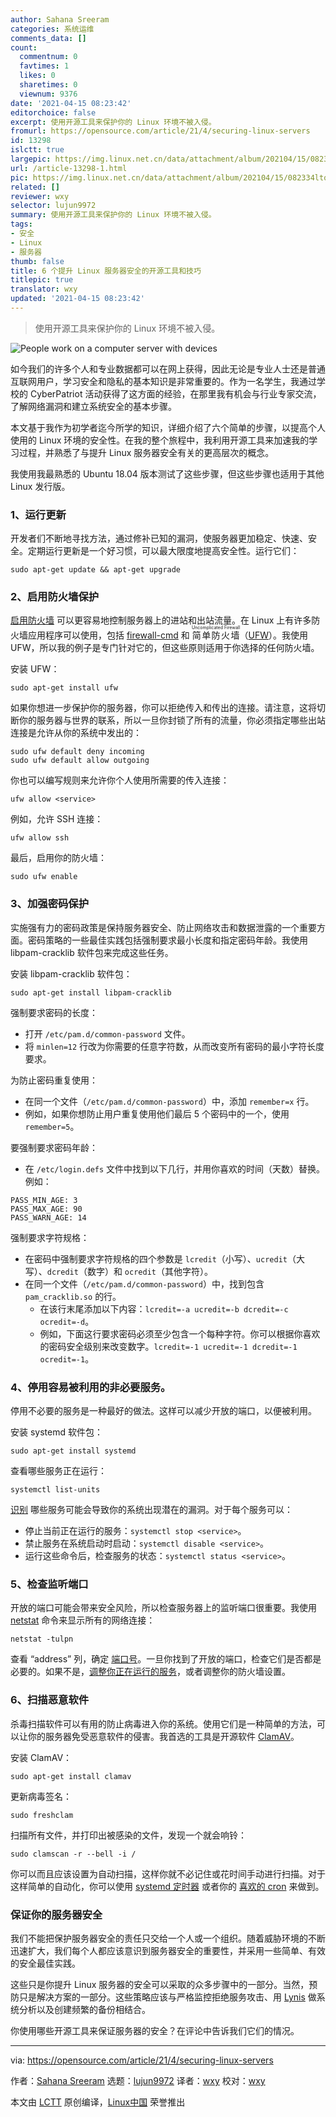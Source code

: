 ```yaml
---
author: Sahana Sreeram
categories: 系统运维
comments_data: []
count:
  commentnum: 0
  favtimes: 1
  likes: 0
  sharetimes: 0
  viewnum: 9376
date: '2021-04-15 08:23:42'
editorchoice: false
excerpt: 使用开源工具来保护你的 Linux 环境不被入侵。
fromurl: https://opensource.com/article/21/4/securing-linux-servers
id: 13298
islctt: true
largepic: https://img.linux.net.cn/data/attachment/album/202104/15/082334ltqtgg40tu7l80rd.jpg
url: /article-13298-1.html
pic: https://img.linux.net.cn/data/attachment/album/202104/15/082334ltqtgg40tu7l80rd.jpg.thumb.jpg
related: []
reviewer: wxy
selector: lujun9972
summary: 使用开源工具来保护你的 Linux 环境不被入侵。
tags:
- 安全
- Linux
- 服务器
thumb: false
title: 6 个提升 Linux 服务器安全的开源工具和技巧
titlepic: true
translator: wxy
updated: '2021-04-15 08:23:42'
---
```



> 
> 使用开源工具来保护你的 Linux 环境不被入侵。
> 
> 
> 


![](https://img.linux.net.cn/data/attachment/album/202104/15/082334ltqtgg40tu7l80rd.jpg "People work on a computer server with devices")


如今我们的许多个人和专业数据都可以在网上获得，因此无论是专业人士还是普通互联网用户，学习安全和隐私的基本知识是非常重要的。作为一名学生，我通过学校的 CyberPatriot 活动获得了这方面的经验，在那里我有机会与行业专家交流，了解网络漏洞和建立系统安全的基本步骤。


本文基于我作为初学者迄今所学的知识，详细介绍了六个简单的步骤，以提高个人使用的 Linux 环境的安全性。在我的整个旅程中，我利用开源工具来加速我的学习过程，并熟悉了与提升 Linux 服务器安全有关的更高层次的概念。


我使用我最熟悉的 Ubuntu 18.04 版本测试了这些步骤，但这些步骤也适用于其他 Linux 发行版。


### 1、运行更新


开发者们不断地寻找方法，通过修补已知的漏洞，使服务器更加稳定、快速、安全。定期运行更新是一个好习惯，可以最大限度地提高安全性。运行它们：



```
sudo apt-get update && apt-get upgrade

```

### 2、启用防火墙保护


[启用防火墙](https://www.redhat.com/sysadmin/secure-linux-network-firewall-cmd) 可以更容易地控制服务器上的进站和出站流量。在 Linux 上有许多防火墙应用程序可以使用，包括 [firewall-cmd](https://opensource.com/article/20/2/firewall-cheat-sheet) 和 <ruby> 简单防火墙 <rt>  Uncomplicated Firewall </rt></ruby>（[UFW](https://wiki.ubuntu.com/UncomplicatedFirewall)）。我使用 UFW，所以我的例子是专门针对它的，但这些原则适用于你选择的任何防火墙。


安装 UFW：



```
sudo apt-get install ufw

```

如果你想进一步保护你的服务器，你可以拒绝传入和传出的连接。请注意，这将切断你的服务器与世界的联系，所以一旦你封锁了所有的流量，你必须指定哪些出站连接是允许从你的系统中发出的：



```
sudo ufw default deny incoming
sudo ufw default allow outgoing

```

你也可以编写规则来允许你个人使用所需要的传入连接：



```
ufw allow <service>

```

例如，允许 SSH 连接：



```
ufw allow ssh

```

最后，启用你的防火墙：



```
sudo ufw enable

```

### 3、加强密码保护


实施强有力的密码政策是保持服务器安全、防止网络攻击和数据泄露的一个重要方面。密码策略的一些最佳实践包括强制要求最小长度和指定密码年龄。我使用 libpam-cracklib 软件包来完成这些任务。


安装 libpam-cracklib 软件包：



```
sudo apt-get install libpam-cracklib

```

强制要求密码的长度：


* 打开 `/etc/pam.d/common-password` 文件。
* 将 `minlen=12` 行改为你需要的任意字符数，从而改变所有密码的最小字符长度要求。


为防止密码重复使用：


* 在同一个文件（`/etc/pam.d/common-password`）中，添加 `remember=x` 行。
* 例如，如果你想防止用户重复使用他们最后 5 个密码中的一个，使用 `remember=5`。


要强制要求密码年龄：


* 在 `/etc/login.defs` 文件中找到以下几行，并用你喜欢的时间（天数）替换。例如：



```
PASS_MIN_AGE: 3
PASS_MAX_AGE: 90
PASS_WARN_AGE: 14 

```

强制要求字符规格：


* 在密码中强制要求字符规格的四个参数是 `lcredit`（小写）、`ucredit`（大写）、`dcredit`（数字）和 `ocredit`（其他字符）。
* 在同一个文件（`/etc/pam.d/common-password`）中，找到包含 `pam_cracklib.so` 的行。
	+ 在该行末尾添加以下内容：`lcredit=-a ucredit=-b dcredit=-c ocredit=-d`。
	+ 例如，下面这行要求密码必须至少包含一个每种字符。你可以根据你喜欢的密码安全级别来改变数字。`lcredit=-1 ucredit=-1 dcredit=-1 ocredit=-1`。


### 4、停用容易被利用的非必要服务。


停用不必要的服务是一种最好的做法。这样可以减少开放的端口，以便被利用。


安装 systemd 软件包：



```
sudo apt-get install systemd

```

查看哪些服务正在运行：



```
systemctl list-units

```

[识别](http://www.yorku.ca/infosec/Administrators/UNIX_disable.html) 哪些服务可能会导致你的系统出现潜在的漏洞。对于每个服务可以：


* 停止当前正在运行的服务：`systemctl stop <service>`。
* 禁止服务在系统启动时启动：`systemctl disable <service>`。
* 运行这些命令后，检查服务的状态：`systemctl status <service>`。


### 5、检查监听端口


开放的端口可能会带来安全风险，所以检查服务器上的监听端口很重要。我使用 [netstat](https://docs.microsoft.com/en-us/windows-server/administration/windows-commands/netstat) 命令来显示所有的网络连接：



```
netstat -tulpn

```

查看 “address” 列，确定 [端口号](https://en.wikipedia.org/wiki/List_of_TCP_and_UDP_port_numbers)。一旦你找到了开放的端口，检查它们是否都是必要的。如果不是，[调整你正在运行的服务](https://opensource.com/article/20/5/systemd-units)，或者调整你的防火墙设置。


### 6、扫描恶意软件


杀毒扫描软件可以有用的防止病毒进入你的系统。使用它们是一种简单的方法，可以让你的服务器免受恶意软件的侵害。我首选的工具是开源软件 [ClamAV](https://www.clamav.net/)。


安装 ClamAV：



```
sudo apt-get install clamav

```

更新病毒签名：



```
sudo freshclam

```

扫描所有文件，并打印出被感染的文件，发现一个就会响铃：



```
sudo clamscan -r --bell -i /

```

你可以而且应该设置为自动扫描，这样你就不必记住或花时间手动进行扫描。对于这样简单的自动化，你可以使用 [systemd 定时器](https://opensource.com/article/20/7/systemd-timers) 或者你的 [喜欢的 cron](https://opensource.com/article/21/2/linux-automation) 来做到。


### 保证你的服务器安全


我们不能把保护服务器安全的责任只交给一个人或一个组织。随着威胁环境的不断迅速扩大，我们每个人都应该意识到服务器安全的重要性，并采用一些简单、有效的安全最佳实践。


这些只是你提升 Linux 服务器的安全可以采取的众多步骤中的一部分。当然，预防只是解决方案的一部分。这些策略应该与严格监控拒绝服务攻击、用 [Lynis](https://opensource.com/article/20/5/linux-security-lynis) 做系统分析以及创建频繁的备份相结合。


你使用哪些开源工具来保证服务器的安全？在评论中告诉我们它们的情况。




---


via: <https://opensource.com/article/21/4/securing-linux-servers>


作者：[Sahana Sreeram](https://opensource.com/users/sahanasreeram01gmailcom) 选题：[lujun9972](https://github.com/lujun9972) 译者：[wxy](https://github.com/wxy) 校对：[wxy](https://github.com/wxy)


本文由 [LCTT](https://github.com/LCTT/TranslateProject) 原创编译，[Linux中国](https://linux.cn/) 荣誉推出